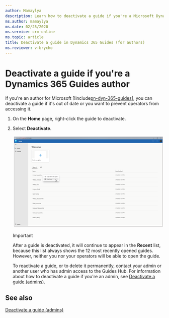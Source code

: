 ```yaml
---
author: Mamaylya
description: Learn how to deactivate a guide if you're a Microsoft Dynamics 365 Guides author.
ms.author: mamaylya
ms.date: 02/25/2020
ms.service: crm-online
ms.topic: article
title: Deactivate a guide in Dynamics 365 Guides (for authors)
ms.reviewer: v-brycho
---
```


# Deactivate a guide if you're a Dynamics 365 Guides author

If you're an author for Microsoft [!include[pn-dyn-365-guides](../includes/pn-dyn-365-guides.md)], you can deactivate a guide if it's out of date or you want to prevent operators from accessing it.

1. On the **Home** page, right-click the guide to deactivate.

2. Select **Deactivate**.

    ![Deactivate command](media/author-deactivate-guide.PNG "Deactivate command")

    > [!IMPORTANT]
    > After a guide is deactivated, it will continue to appear in the **Recent** list, because this list always shows the 12 most recently opened guides. However, neither you nor your operators will be able to open the guide.
    >
    > To reactivate a guide, or to delete it permanently, contact your admin or another user who has admin access to the Guides Hub. For information about how to deactivate a guide if you're an admin, see [Deactivate a guide (admins)](admin-deactivate-guide.md).

## See also

[Deactivate a guide (admins)](admin-deactivate-guide.md)
